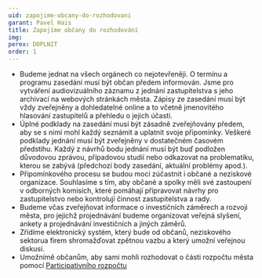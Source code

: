 ```yaml
---
uid: zapojime-obcany-do-rozhodovani
garant: Pavel Hais
title: Zapojíme občany do rozhodování
img: 
perex: DOPLNIT
order: 1
---
```

- Budeme jednat na všech orgánech co nejotevřeněji. O termínu a programu zasedání musí být občan předem informován. Jsme pro vytváření audiovizuálního záznamu z jednání zastupitelstva s jeho archivací na webových stránkách města. Zápisy ze zasedání musí být vždy zveřejněny a dohledatelné online a to včetně jmenovitého hlasování zastupitelů a přehledu o jejich účasti.
- Úplné podklady na zasedání musí být zásadně zveřejňovány předem, aby se s nimi mohl každý seznámit a uplatnit svoje připomínky. Veškeré podklady jednání musí být zveřejněny v dostatečném časovém předstihu. Každý z návrhů bodu jednání musí být buď podložen důvodovou zprávou, případovou studií nebo odkazovat na problematiku, kterou se zabývá (předchozí body zasedání, aktuální problémy apod.).
- Připomínkového procesu se budou moci zúčastnit i občané a neziskové organizace. Souhlasíme s tím, aby občané a spolky měli své zastoupení v odborných komisích, které pomáhají připravovat návrhy pro zastupitelstvo nebo kontrolují činnost zastupitelstva a rady.
- Budeme včas zveřejňovat informace o investičních záměrech a rozvoji města, pro jejichž projednávání budeme organizovat veřejná slyšení, ankety a projednávání investičních a jiných záměrů.
- Zřídíme elektronický systém, který bude od občanů, neziskového sektorua firem shromažďovat zpětnou vazbu a který umožní veřejnou diskusi.
- Umožnímě občanům, aby sami mohli rozhodovat o části rozpočtu města pomocí [Participativního rozpočtu](http://www.participativni-rozpocet.cz)
